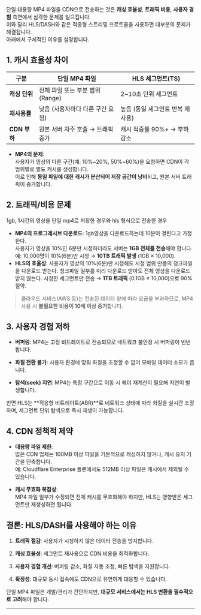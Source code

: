 단일 대용량 MP4 파일을 CDN으로 전송하는 것은 **캐싱 효율성**, **트래픽 비용**, **사용자 경험** 측면에서 심각한 문제를 일으킵니다.  
이와 달리 HLS/DASH와 같은 적응형 스트리밍 프로토콜을 사용하면 대부분의 문제가 해결됩니다.  
아래에서 구체적인 이유를 설명합니다.
## 1. 캐시 효율성 차이

|구분|단일 MP4 파일|HLS 세그먼트(TS)|
|---|---|---|
|**캐싱 단위**|전체 파일 또는 부분 범위(Range)|2~10초 단위 세그먼트|
|**재사용률**|낮음 (사용자마다 다른 구간 요청)|높음 (동일 세그먼트 반복 재사용)|
|**CDN 부하**|원본 서버 자주 호출 → 트래픽 증가|캐시 적중률 90%+ → 부하 감소|

- **MP4의 문제**:  
    사용자가 영상의 다른 구간(예: 10%~20%, 50%~60%)을 요청하면 CDN이 각 범위별로 별도 캐시를 생성합니다.  
    이로 인해 **동일 파일에 대한 캐시가 분산되어 저장 공간이 낭비**되고, 원본 서버 트래픽이 증가합니다.

## 2. 트래픽/비용 문제

1gb, 1시간의 영상을 단일 mp4로 저장한 경우와 hls 형식으로 전송한 경우
- **MP4의 프로그레시브 다운로드**: 
	1gb영상을 다운로드하는데 10분이 걸린다고 가정한다.	
    사용자가 영상을 10%인 6분만 시청하더라도 서버는 **1GB 전체를 전송**해야 합니다.
    예: 10,000명이 10%(6분)만 시청 → **10TB 트래픽 발생** (1GB × 10,000).
- **HLS의 효율성**:
	사용자가 영상의 10%(6분)만 시청해도 시청 범위 만큼의 청크파일을 다운로드 받는다.
	청크파일 일부를 미리 다운로드 받아도 전체 영상을 다운로드 받지 않는다.
    시청한 세그먼트만 전송 → **1TB 트래픽** (0.1GB × 10,000)으로 90% 절약.
    

> 클라우드 서비스(AWS 등)는 전송된 데이터 양에 따라 요금을 부과하므로, MP4 사용 시 **불필요한 비용이 10배 이상 증가**합니다.

## 3. 사용자 경험 저하

- **버퍼링**: MP4는 고정 비트레이트로 전송되므로 네트워크 불안정 시 버퍼링이 빈번합니다.
    
- **화질 전환 불가**: 사용자 환경에 맞춰 화질을 조정할 수 없어 모바일 데이터 소모가 큽니다.
    
- **탐색(seek) 지연**: MP4는 특정 구간으로 이동 시 헤더 재계산이 필요해 지연이 발생합니다.
    

반면 HLS는 **적응형 비트레이트(ABR)**로 네트워크 상태에 따라 화질을 실시간 조정하며, 세그먼트 단위 탐색으로 즉시 재생이 가능합니다.

## 4. CDN 정책적 제약

- **대용량 파일 제한**:  
    많은 CDN 업체는 100MB 이상 파일을 기본적으로 캐싱하지 않거나, 캐시 유지 기간을 단축합니다.  
    예: Cloudflare Enterprise 플랜에서도 512MB 이상 파일은 캐시에서 제외될 수 있습니다.
    
- **캐시 무효화 복잡성**:  
    MP4 파일 일부가 수정되면 전체 캐시를 무효화해야 하지만, HLS는 영향받은 세그먼트만 재생성하면 됩니다.
    

## 결론: **HLS/DASH를 사용해야 하는 이유**

1. **트래픽 절감**: 사용자가 시청하지 않은 데이터 전송을 방지합니다.
    
2. **캐싱 효율성**: 세그먼트 재사용으로 CDN 비용을 최적화합니다.
    
3. **사용자 경험 개선**: 버퍼링 감소, 화질 자동 조정, 빠른 탐색을 지원합니다.
    
4. **확장성**: 대규모 동시 접속에도 CDN으로 유연하게 대응할 수 있습니다.
    

단일 MP4 파일은 개발/관리가 간단하지만, **대규모 서비스에서는 HLS 변환을 필수적으로 고려**해야 합니다.

---